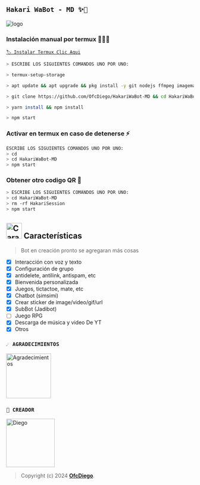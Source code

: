 ## **`Hakari WaBot - MD ✨️🤍`**

![logo](https://telegra.ph/file/ee766bd8f3d370c0bec7a.jpg)

### Instalación manual por termux 🧑🏻‍💻

[`🏷 Instalar Termux Clic Aqui`](https://www.mediafire.com/file/3hsvi3xkpq3a64o/termux_118.apk/file)

```bash
> ESCRIBE LOS SIGUIENTES COMANDOS UNO POR UNO:

> termux-setup-storage

> apt update && apt upgrade && pkg install -y git nodejs ffmpeg imagemagick yarn

> git clone https://github.com/OfcDiego/HakariWaBot-MD && cd HakariWaBot-MD

> yarn install && npm install

> npm start
```

### Activar en termux en caso de detenerse ⚡️

```bash
ESCRIBE LOS SIGUIENTES COMANDOS UNO POR UNO:
> cd 
> cd HakariWaBot-MD
> npm start
```

### Obtener otro codigo QR 💫
```bash
> ESCRIBE LOS SIGUIENTES COMANDOS UNO POR UNO:
> cd HakariWaBot-MD
> rm -rf HakariSession
> npm start
```

## <img src="https://i.pinimg.com/originals/73/69/6e/73696e022df7cd5cb3d999c6875361dd.gif" alt="Características" width="42" height="42"> Características

> Bot en creación pronto se agregaran más cosas 

- [x] Interacción con voz y texto
- [x] Configuración de grupo
- [x] antidelete, antilink, antispam, etc
- [x] Bienvenida personalizada
- [x] Juegos, tictactoe, mate, etc
- [x] Chatbot (simsimi)
- [x] Crear sticker de image/video/gif/url
- [x] SubBot (Jadibot)
- [ ] Juego RPG
- [x] Descarga de música y video De YT
- [x] Otros

### `☄️ AGRADECIMIENTOS`
<a
href="https://github.com/elrebelde21"><img src="https://github.com/elrebelde21.png" width="120" height="120" alt="Agradecimientos"/></a>

### `👑 CREADOR`
<a
href="https://github.com/OfcDiego"><img src="https://github.com/OfcDiego.png" width="130" height="130" alt="Diego"/></a>

> Copyright (c) 2024 **[OfcDiego](https://github.com/OfcDiego/HakariWaBot-MD)**.